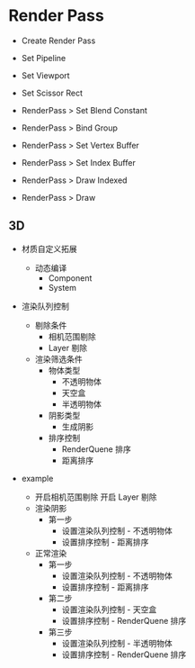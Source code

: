 # Render Pass

* Create Render Pass
* Set Pipeline
* Set Viewport
* Set Scissor Rect

* RenderPass > Set Blend Constant

* RenderPass > Bind Group
* RenderPass > Set Vertex Buffer
* RenderPass > Set Index Buffer
* RenderPass > Draw Indexed
* RenderPass > Draw

## 3D

* 材质自定义拓展
  * 动态编译
    * Component
    * System
* 渲染队列控制
  * 剔除条件
    * 相机范围剔除
    * Layer 剔除
  * 渲染筛选条件
    * 物体类型
      * 不透明物体
      * 天空盒
      * 半透明物体
    * 阴影类型
      * 生成阴影
    * 排序控制
      * RenderQuene 排序
      * 距离排序

* example
  * 开启相机范围剔除 开启 Layer 剔除
  * 渲染阴影
    * 第一步 
        * 设置渲染队列控制 - 不透明物体
        * 设置排序控制 - 距离排序
  * 正常渲染
    * 第一步 
        * 设置渲染队列控制 - 不透明物体
        * 设置排序控制 - 距离排序
    * 第二步 
        * 设置渲染队列控制 - 天空盒
        * 设置排序控制 - RenderQuene 排序
    * 第三步 
        * 设置渲染队列控制 - 半透明物体
        * 设置排序控制 - RenderQuene 排序
